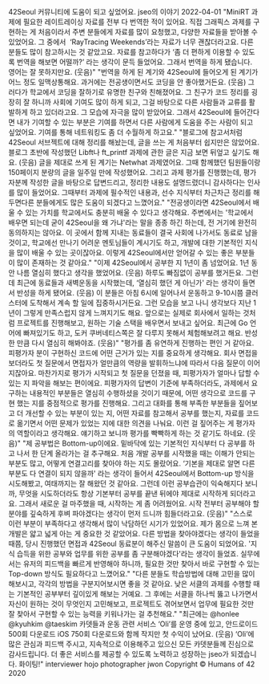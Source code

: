 42Seoul 커뮤니티에 도움이 되고 싶었어요.
jseo의 이야기
2022-04-01
"MiniRT 과제에 필요한 레이트레이싱 자료를 전부 다 번역한 적이 있어요. 직접 그래픽스 과제를 구현하는 게 처음이라서 주변 분들에게 자료를 많이 요청했고, 다양한 자료들을 받아볼 수 있었어요. 그 중에서  ‘RayTracing Weekends’라는 자료가 너무 괜찮더라고요. 다른 분들도 많이 참고하시는 것 같았고요. 자료를 참고하다가 ‘좀 더 편하게 이용할 수 있도록 번역을 해보면 어떨까?’ 라는 생각이 문득 들었어요. 그래서 번역을 하게 됐습니다. 영어는 잘 못하지만요. (웃음)"
"번역을 하게 된 계기와 42Seoul에 들어오게 된 계기가 어느 정도 일맥상통해요. 과거에는 전공생이면서도 코딩을 안 좋아했거든요. (웃음) 그러다가 학교에서 코딩을 잘하기로 유명한 친구와 친해졌어요. 그 친구가 코드 정리를 굉장히 잘 하니까 사회에 기여도 많이 하게 되고, 그걸 바탕으로 다른 사람들과 교류를 활발하게 하고 있더라고요. 그 모습에 자극을 많이 받았어요. 그래서 42Seoul에 들어간다면 내가 기여할 수 있는 부분은 기여를 하면서 다른 사람에게 도움을 주는 사람이 되고 싶었어요. 기여를 통해 네트워킹도 좀 더 수월하게 하고요."
"블로그에 참고서처럼 42Seoul 서브젝트에 대해 정리를 해놨는데, 글을 쓰는 게 처음부터 쉽지만은 않았어요. 블로그 초반에 작성했던 Libft나 ft_printf 과제에 관한 글은 지금 보면 뒤엎고 싶기도 해요. (웃음) 글을 제대로 쓰게 된 계기는 Netwhat 과제였어요. 그때 함께했던 팀원들이랑 150페이지 분량의 글을 일주일 만에 작성했어요. 그리고 과제 평가를 진행했는데, 평가자분께 작성한 글을 바탕으로 답변드리고, 정리한 내용도 설명드렸더니 감사하다는 인사를 많이 들었어요. 그때부터 과제에 필수적인 내용과, 선수 지식부터 차근차근 정리를 해두면다른 분들에게도 많은 도움이 되겠다고 느꼈어요."
"전공생이라면 42Seoul에서 배울 수 있는 가치를 학교에서도 충분히 배울 수 있다고 생각해요. 주변에서는 '학교에서 배우면 되는데 굳이 42Seoul을 왜 가냐'라는 말을 종종 하긴 하는데, 전 거기에 완전히 동의하지는 않아요. 이 곳에서 함께 지내는 동료들이 결국 사회에 나가서도 동료로 남을 것이고, 학교에선 만나기 어려운 멘토님들이 계시기도 하고, 개발에 대한 기본적인 지식을 많이 배울 수 있는 곳이잖아요. 이렇게 42Seoul에서만 얻어갈 수 있는 좋은 부분들이 많이 존재하는 것 같아요."
"이제 42Seoul에서 공부한 지 1년이 좀 넘었어요. 1년 동안 나름 열심히 했다고 생각을 했었어요. (웃음) 하루도 빠짐없이 공부를 했거든요. 그런데 최근에 동료들과 새벽운동을 시작했는데, ‘열심히 했던 게 아닌가' 라는 생각이 들면서 반성을 하게 됐어요. (웃음) 이 분들은 아침 6시에 일어나서 운동하고 9-10시쯤 클러스터에 도착해서 계속 할 일에 집중하시거든요. 그런 모습을 보고 나니 생각보다 지난 1년이 그렇게 만족스럽지 않게 느껴지기도 해요. 앞으로는 실제로 회사에서 일하는 것처럼 프로젝트를 진행해보고, 원하는 기술 스택을 배우면서 보내고 싶어요. 최근에 Go 언어에 빠져있기도 하고, 도커 쿠버네티스쪽은 잘 다루지 못해서 체험해보려고 해요. 반성한 만큼 다시 열심히 해봐야죠. (웃음)"
"평가를 좀 유연하게 진행하는 편인 거 같아요. 피평가자 분이 구현하신 코드에 어떤 근거가 있는 지를 중요하게 생각해요. 회사 면접을 보더라도 첫 질문에서 면접자가 얼만큼의 역량을 발휘하느냐에 따라서 다음 질문이 이어지잖아요. 마찬가지로 평가가 시작되고 첫 질문을 던졌을 때, 피평가자가 얼마나 답할 수 있는 지 파악을 해보는 편이에요. 피평가자의 답변이 기준에 부족하더라도, 과제에서 요구하는 내용적인 부분들은 열심히 수행하셨을 것이기 때문에, 어떤 생각으로 코드를 구현 했는 지를 중점적으로 평가를 진행해요. 그리고 대화를 통해 부족한 부분들을 짚어보고 더 개선할 수 있는 부분이 있는 지, 어떤 자료를 참고해서 공부를 했는지, 자료를 코드로 옮기면서 어떤 문제가 있었는 지에 대한 의견을 나눠요. 이런 걸 짚어주는 게 평가자의 역할이라고 생각해요. 얘기하고 보니까 평가를 빡빡하게 하는 것 같기도 하네요. (웃음)"
"제 공부법은 Bottom-up이에요. 밑바닥에 있는 기본적인 지식부터 다 공부를 하고 나서 한 단계 올라가는 걸 추구해요. 처음 개발 공부를 시작했을 때는 이해가 안되는 부분도 많고, 어떻게 연결고리를 찾아야 하는 지도 몰랐어요. ‘기본을 제대로 알면 다른 부분도 다 연결이 되지 않을까' 라는 생각이 들어서 42Seoul에서 Bottom-up 방식을 시도해봤고, 여태까지는 잘 해왔던 것 같아요. 그런데 이런 공부습관이 익숙해지다 보니까, 무엇을 시도하더라도 항상 기본부터 공부를 끝낸 뒤에야 제대로 시작하게 되더라고요. 그래서 새로운 걸 마주했을 때, 시작하는 게 좀 어려웠어요. 시작 전부터 공부해야 할 분야를 깊숙하게 후벼 파야겠다는 생각이 먼저 드니까 힘들더라고요. (웃음)"
"스스로 이런 부분이 부족하다고 생각해서 많이 낙담하던 시기가 있었어요. 제가 몸으로 느껴 본 개발은 얇고 넓게 아는 게 중요한 것 같았어요. 다른 방법을 찾아야겠다는 생각이 들었을 때쯤, 당시 진행했던 면접과 42Seoul 동료분이 해주신 말씀이 큰 도움이 되었어요. '지식 습득을 위한 공부와 업무를 위한 공부를 좀 구분해야겠다'라는 생각이 들었죠. 실무에서는 유저의 피드백을 빠르게 반영해야 하니까, 필요한 것만 찾아서 바로 구현할 수 있는 Top-down 방식도 필요하다고 느꼈어요."
"다른 분들도 학습방법에 대해 고민을 많이 해보시고, 각각의 방법을 구분지어보시면 좋을 것 같아요. 낮은 서클의 과제를 수행할 때는 기본적인 공부부터 깊이있게 해보는 거예요. 그 후에는 서클을 하나씩 뚫고 나가면서 자신이 원하는 것이 무엇인지 고민해보고, 프로젝트도 겪어보면서 업무에 필요한 것만 잘 찾아서 구현할 수 있는 능력을 키워나가는 걸 추천해요."
"최근에는
@honlee
@kyuhkim
@taeskim
카뎃들과 운동 관련 서비스 ‘Oli’를 운영 중에 있고, 안드로이드 500회 다운로드 iOS 750회 다운로드와 함께 작지만 첫 수익이 났어요. (웃음) ‘Oli’에 많은 관심과 피드백 주시고, 지속적으로 이용해주고 있으신 모든 카뎃분들께 진심으로 감사드립니다. 더 좋은 서비스를 제공할 수 있도록 노력하고 성장하는 jseo가 되겠습니다. 화이팅!"
interviewer hojo
photographer jwon
Copyright © Humans of 42 2020
